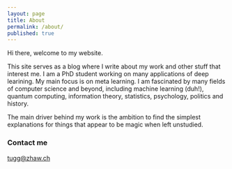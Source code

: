 ```yaml
---
layout: page
title: About
permalink: /about/
published: true
---
```


Hi there, welcome to my website.

This site serves as a blog where I write about my work and other stuff that interest me. I am a PhD student working on many applications of deep learining. My main focus is on meta learning. I am fascinated by many fields of computer science and beyond, including machine learning (duh!), quantum computing, information theory, statistics, psychology, politics and history.

The main driver behind my work is the ambition to find the simplest explanations for things that appear to be magic when left unstudied.

### Contact me

[tugg@zhaw.ch](mailto:tugg@zhaw.ch)
